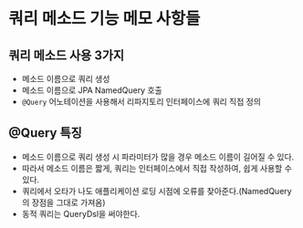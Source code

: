 # 쿼리 메소드 기능 메모 사항들

## 쿼리 메소드 사용 3가지
- 메소드 이름으로 쿼리 생성
- 메소드 이름으로 JPA NamedQuery 호출
- `@Query` 어노테이션을 사용해서 리파지토리 인터페이스에 쿼리 직접 정의

## @Query 특징
- 메소드 이름으로 쿼리 생성 시 파라미터가 많을 경우 메소드 이름이 길어질 수 있다.
- 따라서 메소드 이름은 짧게, 쿼리는 인터페이스에서 직접 작성하여, 쉽게 사용할 수 있다.
- 쿼리에서 오타가 나도 애플리케이션 로딩 시점에 오류를 찾아준다.(NamedQuery의 장점을 그대로 가져옴)
- 동적 쿼리는 QueryDsl을 써야한다.